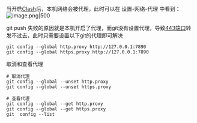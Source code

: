
当开启[Clash](https://so.csdn.net/so/search?q=Clash&spm=1001.2101.3001.7020)后，本机网络会被代理，此时可以在 设置-网络-代理 中看到：
![image.png|500](https://my-obsidian-image.oss-cn-guangzhou.aliyuncs.com/2025/05/87046c6fd5d24f8fe7b974de66047b5d.png)

git push 失败的原因就是本机开启了代理，而git没有设置代理，导致[443端口](https://so.csdn.net/so/search?q=443%E7%AB%AF%E5%8F%A3&spm=1001.2101.3001.7020)转发不过去，此时只需要设置以下git的代理即可解决
```shell
git config --global http.proxy http://127.0.0.1:7890 
git config --global https.proxy http://127.0.0.1:7890
```

取消和查看代理
```shell
# 取消代理
git config --global --unset http.proxy
git config --global --unset https.proxy

# 查看代理
git config --global --get http.proxy
git config --global --get https.proxy
git  config --list

```